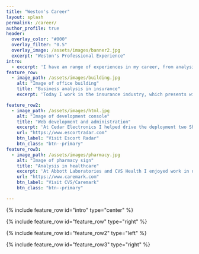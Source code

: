 ```yaml
---
title: "Weston's Career"
layout: splash
permalink: /career/
author_profile: true
header:
  overlay_color: "#000"
  overlay_filter: "0.5"
  overlay_image: /assets/images/banner2.jpg
  excerpt: "Weston's Professional Experience"
intro: 
  - excerpt: 'I have an range of experiences in my career, from analysis in pharmacy benefits management to e-commerce development to working with insurance systems.'
feature_row:
  - image_path: /assets/images/building.jpg
    alt: "Image of office building"
    title: "Business analysis in insurance"
    excerpt: 'Today I work in the insurance industry, which presents wide-ranging technology project work.  From online billing and payments to telephony and internal systems, I enjoy the variety in my career.'

feature_row2:
  - image_path: /assets/images/html.jpg
    alt: "Image of development console"
    title: "Web development and administration"
    excerpt: 'At Cedar Electronics I helped drive the deployment two Shopify Plus e-commerce stores quickly and with great results in usability, system integration, and sales performance.'
    url: "https://www.escortradar.com"
    btn_label: "Visit Escort Radar"
    btn_class: "btn--primary"
feature_row3:
  - image_path: /assets/images/pharmacy.jpg
    alt: "Image of pharmacy sign"
    title: "Analysis in healthcare"
    excerpt: 'At Abbott Laboratories and CVS Health I enjoyed work in digital, mobile, e-commerce, databases, and a myriad of other systems.  On caremark.com my project work on guest refill is still visible today.'
    url: "https://www.caremark.com"
    btn_label: "Visit CVS/Caremark"
    btn_class: "btn--primary"

---
```


{% include feature_row id="intro" type="center" %}

{% include feature_row id="feature_row" type="right" %}

{% include feature_row id="feature_row2" type="left" %}

{% include feature_row id="feature_row3" type="right" %}


